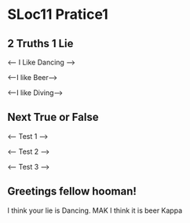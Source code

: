 # SLoc11 Pratice1

## 2 Truths 1 Lie
<-- I Like Dancing -->

<--I like Beer-->

<--I like Diving-->

## Next True or False
<-- Test 1 -->

<-- Test 2 -->

<-- Test 3 -->

## Greetings fellow hooman!

I think your lie is Dancing. MAK
I think it is beer Kappa
